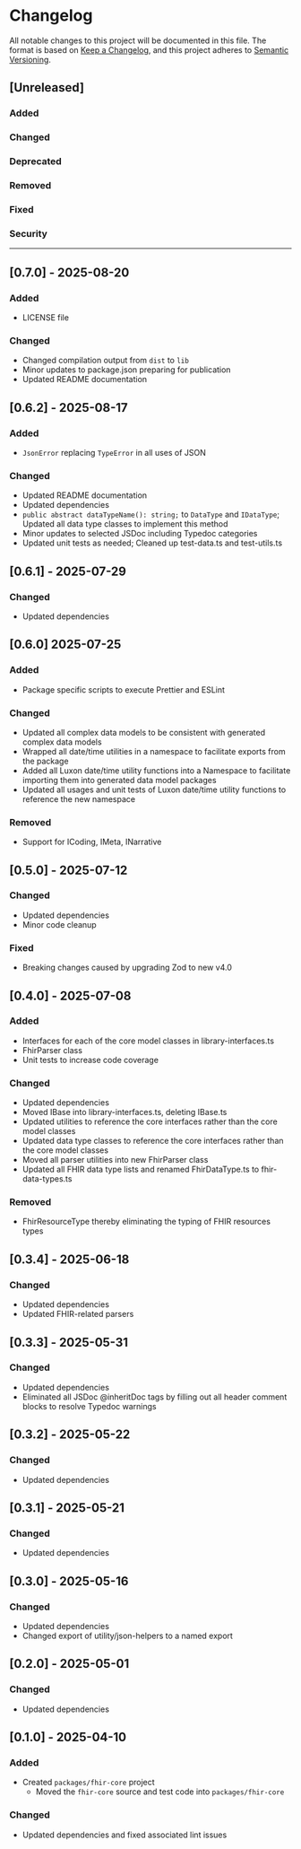 # Changelog

All notable changes to this project will be documented in this file.
The format is based on [Keep a Changelog](https://keepachangelog.com/en/1.1.0/), and this project adheres to [Semantic Versioning](https://semver.org/spec/v2.0.0.html).

## [Unreleased]

### Added

### Changed

### Deprecated

### Removed

### Fixed

### Security

---

## [0.7.0] - 2025-08-20

### Added

- LICENSE file

### Changed

- Changed compilation output from `dist` to `lib`
- Minor updates to package.json preparing for publication
- Updated README documentation


## [0.6.2] - 2025-08-17

### Added

- `JsonError` replacing `TypeError` in all uses of JSON

### Changed

- Updated README documentation
- Updated dependencies
- `public abstract dataTypeName(): string;` to `DataType` and `IDataType`; Updated all data type classes to implement this method
- Minor updates to selected JSDoc including Typedoc categories
- Updated unit tests as needed; Cleaned up test-data.ts and test-utils.ts


## [0.6.1] - 2025-07-29

### Changed

- Updated dependencies


## [0.6.0] 2025-07-25

### Added

- Package specific scripts to execute Prettier and ESLint

### Changed

- Updated all complex data models to be consistent with generated complex data models
- Wrapped all date/time utilities in a namespace to facilitate exports from the package
- Added all Luxon date/time utility functions into a Namespace to facilitate importing them into generated data model packages
- Updated all usages and unit tests of Luxon date/time utility functions to reference the new namespace

### Removed

- Support for ICoding, IMeta, INarrative


## [0.5.0] - 2025-07-12

### Changed

- Updated dependencies
- Minor code cleanup

### Fixed

- Breaking changes caused by upgrading Zod to new v4.0


## [0.4.0] - 2025-07-08

### Added

- Interfaces for each of the core model classes in library-interfaces.ts
- FhirParser class
- Unit tests to increase code coverage

### Changed

- Updated dependencies
- Moved IBase into library-interfaces.ts, deleting IBase.ts
- Updated utilities to reference the core interfaces rather than the core model classes
- Updated data type classes to reference the core interfaces rather than the core model classes
- Moved all parser utilities into new FhirParser class
- Updated all FHIR data type lists and renamed FhirDataType.ts to fhir-data-types.ts

### Removed

- FhirResourceType thereby eliminating the typing of FHIR resources types


## [0.3.4] - 2025-06-18

### Changed

- Updated dependencies
- Updated FHIR-related parsers


## [0.3.3] - 2025-05-31

### Changed

- Updated dependencies
- Eliminated all JSDoc @inheritDoc tags by filling out all header comment blocks to resolve Typedoc warnings


## [0.3.2] - 2025-05-22

### Changed

- Updated dependencies


## [0.3.1] - 2025-05-21

### Changed

- Updated dependencies


## [0.3.0] - 2025-05-16

### Changed

- Updated dependencies
- Changed export of utility/json-helpers to a named export

## [0.2.0] - 2025-05-01

### Changed

- Updated dependencies


## [0.1.0] - 2025-04-10

### Added

- Created `packages/fhir-core` project
  - Moved the `fhir-core` source and test code into `packages/fhir-core`

### Changed

- Updated dependencies and fixed associated lint issues
